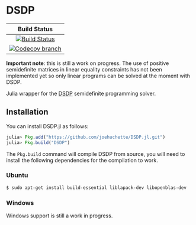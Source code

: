 # DSDP

| **Build Status** |
|:----------------:|
| [![Build Status][build-img]][build-url] |
| [![Codecov branch][codecov-img]][codecov-url] |

**Important note**: this is still a work on progress. The use of positive semidefinite matrices in linear equality constraints has not been implemented yet so only linear programs can be solved at the moment with DSDP.

Julia wrapper for the [DSDP](http://www.mcs.anl.gov/hs/software/DSDP/) semidefinite programming solver.

## Installation

You can install DSDP.jl as follows:
```julia
julia> Pkg.add("https://github.com/joehuchette/DSDP.jl.git")
julia> Pkg.build("DSDP")
```

The `Pkg.build` command will compile DSDP from source, you will need to install the following dependencies for the compilation to work.

### Ubuntu
```sh
$ sudo apt-get install build-essential liblapack-dev libopenblas-dev
```

### Windows
Windows support is still a work in progress.

[build-img]: https://github.com/jump-dev/DSDP.jl/workflows/CI/badge.svg?branch=master
[build-url]: https://github.com/jump-dev/DSDP.jl/actions?query=workflow%3ACI
[codecov-img]: http://codecov.io/github/jump-dev/DSDP.jl/coverage.svg?branch=master
[codecov-url]: http://codecov.io/github/jump-dev/DSDP.jl?branch=master
